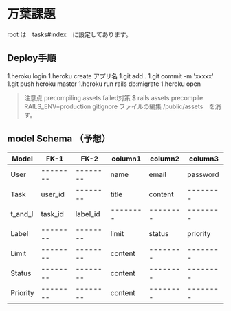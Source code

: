 # 万葉課題

root は　tasks#index　に設定してあります。
## Deploy手順
1.heroku login
1.heroku create アプリ名
1.git add .
1.git commit -m 'xxxxx'
1.git push heroku master
1.heroku run rails db:migrate
1.heroku open
>注意点
>precompiling assets failed対策
>$ rails assets:precompile RAILS_ENV=production
>gitignore ファイルの編集 /public/assets　を消す。

## model Schema （予想）

| Model    | FK-1     | FK-2     | column1  | column2  | column3  |
| -------- | -------- | -------- | -------- | -------- | -------- |
| User     | -------- | -------- | name     | email    | password |
| Task     | user_id  | -------- | title    | content  | -------- |
| t_and_l  | task_id  | label_id | -------- | -------- | -------- |
| Label    | -------- | -------- | limit    | status   | priority |
| Limit    | -------- | -------- | content  | -------- | -------- |
| Status   | -------- | -------- | content  | -------- | -------- |
| Priority | -------- | -------- | content  | -------- | -------- |